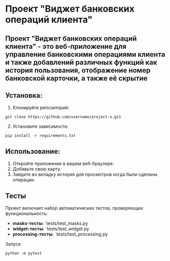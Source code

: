# Проект "Виджет банковских операций клиента"

## Проект "Виджет банковских операций клиента" - это веб-приложение для управление банковскими операциями клиента и также добавлений различных функций как история пользования, отображение номер банковской карточки, а также её скрытие  

## Установка:

1. Клонируйте репозиторий:
```
git clone https://github.com/username/project-x.git
```
2. Установите зависимости:
```
pip install -r requirements.txt
```

## Использование:

1. Откройте приложение в вашем веб-браузере.
2. Добавьте свою карту.
3. Зайдите во вкладку история для просмотров когда были сделаны операции.

## Тесты  

Проект включает набор автоматических тестов, проверяющих функциональность:  
- **masks-тесты**: `tests/test_masks.py  
- **widget-тесты**: `tests/test_widget.py
- **processing-тесты**: `tests/test_processing.py

Запуск:  
```
python -m pytest
```
